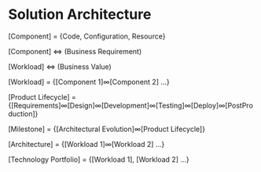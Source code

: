 # Solution Architecture

[Component] = {Code, Configuration, Resource}

[Component] <=> (Business Requirement)

[Workload] <=> (Business Value)

[Workload] = {[Component 1]∞[Component 2] …}

[Product Lifecycle] = {[Requirements]∞[Design]∞[Development]∞[Testing]∞[Deploy]∞[PostProduction]}

[Milestone] = {[Architectural Evolution]∞[Product Lifecycle]}

[Architecture] = {[Workload 1]∞[Workload 2] …}

[Technology Portfolio] = {[Workload 1], [Workload 2] …}

